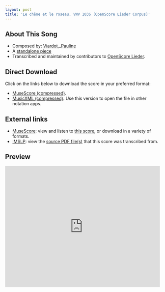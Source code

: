 ```yaml
---
layout: post
title: 'Le chêne et le roseau, VWV 1036 (OpenScore Lieder Corpus)'
---
```


## About This Song

- Composed by: [Viardot,_Pauline](https://fourscoreandmore.org/openscore/lieder/Viardot,_Pauline)
- A [standalone piece](https://fourscoreandmore.org/openscore/lieder/Viardot,_Pauline/_)
- Transcribed and maintained by contributors to [OpenScore Lieder].

[OpenScore Lieder]: https://musescore.com/openscore-lieder-corpus

## Direct Download

Click on the links below to download the score in your preferred format:
- [MuseScore (compressed)](https://github.com/openscore/lieder/blob/main/scores/Viardot,_Pauline/_/Le_chêne_et_le_roseau,_VWV_1036/lc6575283.mscz?raw=true).
- [MusicXML (compressed)](https://github.com/openscore/lieder/blob/main/scores/Viardot,_Pauline/_/Le_chêne_et_le_roseau,_VWV_1036/lc6575283.mxl?raw=true). Use this version to open the file in other notation apps.

## External links

- [MuseScore]: view and listen to [this score][MuseScore], or download in a variety of formats.
- [IMSLP]: view the [source PDF file(s)][IMSLP] that this score was transcribed from.

[MuseScore]: https://musescore.com/score/6575283
[IMSLP]: https://imslp.org/wiki/Special:ReverseLookup/441122

## Preview

<iframe width="100%" height="394" src="https://musescore.com/openscore-lieder-corpus/scores/6575283/embed" frameborder="0" allowfullscreen allow="autoplay; fullscreen"></iframe>
